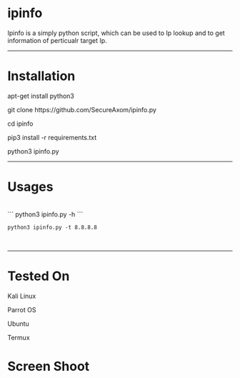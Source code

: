 <h1> ipinfo </h1>
<p>Ipinfo is a simply python script, which can be used to Ip lookup and to get information of perticualr target Ip.</p>
<hr>
<h1> Installation </h1>
<p>apt-get install python3 </p>
<p>git clone https://github.com/SecureAxom/ipinfo.py </p>
<p>cd ipinfo </p>
<p>pip3 install -r requirements.txt </p>
<p>python3 ipinfo.py </p>
<hr>
<h1> Usages </h1>
<br>
```
python3 ipinfo.py -h 
```

```
python3 ipinfo.py -t 8.8.8.8 
```
<br>
<hr>
<h1> Tested On </h1>
<p>Kali Linux </p>
<p>Parrot OS </p>
<p>Ubuntu </p>
<p>Termux </p>

<h1> Screen Shoot </h1>


